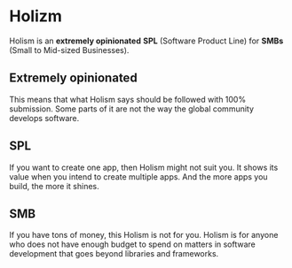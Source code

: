 # Holizm
Holism is an **extremely opinionated** **SPL** (Software Product Line) for **SMBs** (Small to Mid-sized Businesses).

## Extremely opinionated
This means that what Holism says should be followed with 100% submission. Some parts of it are not the way the global community develops software.

## SPL
If you want to create one app, then Holism might not suit you. It shows its value when you intend to create multiple apps. And the more apps you build, the more it shines.

## SMB
If you have tons of money, this Holism is not for you. Holism is for anyone who does not have enough budget to spend on matters in software development that goes beyond libraries and frameworks.
